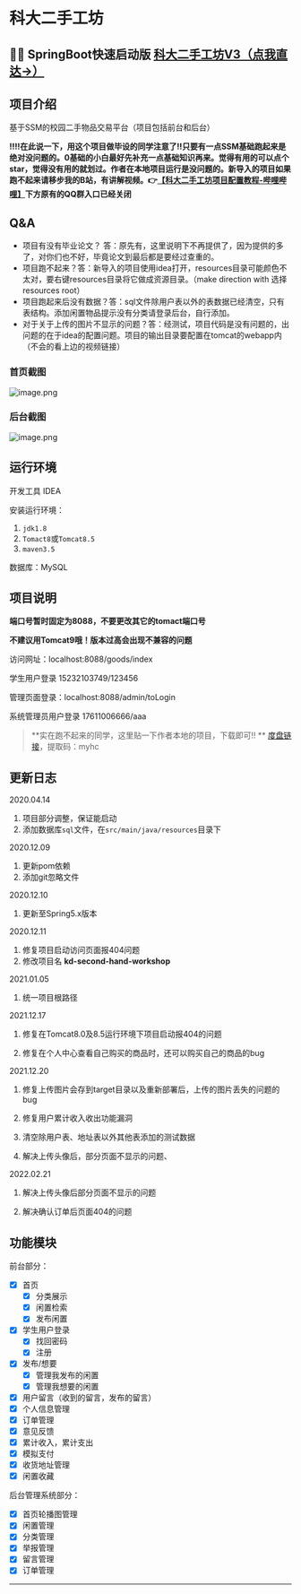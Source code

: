 # 科大二手工坊

## 🎉🎉 SpringBoot快速启动版 [科大二手工坊V3（点我直达→）](https://github.com/lvr1997/kd-shop-fast) 

## 项目介绍

基于SSM的校园二手物品交易平台（项目包括前台和后台）

**‼️‼️在此说一下，用这个项目做毕设的同学注意了‼️只要有一点SSM基础跑起来是绝对没问题的。0基础的小白最好先补充一点基础知识再来。觉得有用的可以点个star，觉得没有用的就划过。作者在本地项目运行是没问题的。新导入的项目如果跑不起来请移步我的B站，有讲解视频。👉[【科大二手工坊项目配置教程-哔哩哔哩】](https://b23.tv/RPuICwZ)下方原有的QQ群入口已经关闭**

## Q&A

- 项目有没有毕业论文？ 答：原先有，这里说明下不再提供了，因为提供的多了，对你们也不好，毕竟论文到最后都是要经过查重的。
- 项目跑不起来？答：新导入的项目使用idea打开，resources目录可能颜色不太对，要右键resources目录将它做成资源目录。（make direction with 选择 resources root）
- 项目跑起来后没有数据？答：sql文件除用户表以外的表数据已经清空，只有表结构。添加闲置物品提示没有分类请登录后台，自行添加。
- 对于关于上传的图片不显示的问题？答：经测试，项目代码是没有问题的，出问题的在于idea的配置问题。项目的输出目录要配置在tomcat的webapp内（不会的看上边的视频链接）


### 首页截图

![image.png](https://s2.loli.net/2021/12/18/pT2a8w1PgmKlQUk.png)

### 后台截图

![image.png](https://s2.loli.net/2021/12/18/aehXmsMySWorbZI.png)

## 运行环境

开发工具 IDEA

安装运行环境：

1. `jdk1.8` 
2. `Tomact8`或`Tomcat8.5`
3. `maven3.5`

数据库：MySQL 


## 项目说明

**端口号暂时固定为8088，不要更改其它的tomact端口号**

**不建议用Tomcat9哦！版本过高会出现不兼容的问题**

访问网址：localhost:8088/goods/index

学生用户登录 15232103749/123456

管理页面登录：localhost:8088/admin/toLogin

系统管理员用户登录  17611006666/aaa

> **实在跑不起来的同学，这里贴一下作者本地的项目，下载即可!! ** [度盘链接](https://pan.baidu.com/s/1klVY5BwlEeH1t05gvZ5dZA?pwd=myhc)，提取码：myhc

## 更新日志

2020.04.14 
1. 项目部分调整，保证能启动
2. 添加数据库`sql`文件，在`src/main/java/resources`目录下

2020.12.09

1. 更新pom依赖
2. 添加git忽略文件

2020.12.10

1. 更新至Spring5.x版本 

2020.12.11

1. 修复项目启动访问页面报404问题
2. 修改项目名 **kd-second-hand-workshop**

2021.01.05

1. 统一项目根路径

2021.12.17

1. 修复在Tomcat8.0及8.5运行环境下项目启动报404的问题

2. 修复在个人中心查看自己购买的商品时，还可以购买自己的商品的bug

2021.12.20

1. 修复上传图片会存到target目录以及重新部署后，上传的图片丢失的问题的bug

2. 修复用户累计收入收出功能漏洞

3. 清空除用户表、地址表以外其他表添加的测试数据

4. 解决上传头像后，部分页面不显示的问题、

2022.02.21

1. 解决上传头像后部分页面不显示的问题

2. 解决确认订单后页面404的问题

## 功能模块

前台部分：
- [x] 首页
    - [x] 分类展示
    - [x] 闲置检索
    - [x] 发布闲置
- [x] 学生用户登录
    - [x] 找回密码
    - [x] 注册
- [x] 发布/想要
    - [x] 管理我发布的闲置
    - [x] 管理我想要的闲置    
- [x] 用户留言（收到的留言，发布的留言）
- [x] 个人信息管理
- [x] 订单管理
- [x] 意见反馈
- [x] 累计收入，累计支出
- [x] 模拟支付
- [x] 收货地址管理
- [x] 闲置收藏

后台管理系统部分：

- [x] 首页轮播图管理
- [x] 闲置管理
- [x] 分类管理
- [x] 举报管理
- [x] 留言管理
- [x] 订单管理

****
